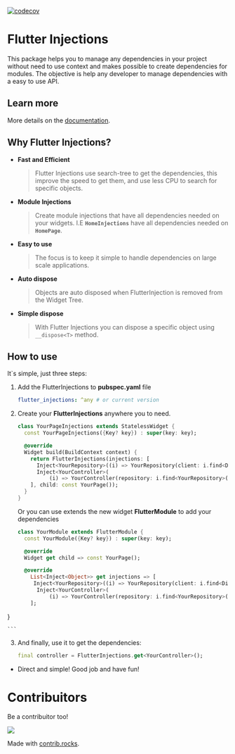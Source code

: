 [![codecov](https://codecov.io/gh/gabuldev/flutter_injections/graph/badge.svg?token=G2b17lOXaU)](https://codecov.io/gh/gabuldev/flutter_injections)

# Flutter Injections
This package helps you to manage any dependencies in your project without need to use context and makes possible to create dependencies for modules. The objective is help any developer to manage dependencies with a easy to use API.

## Learn more

More details on the [documentation](https://gabuldev-packages.web.app/).

## Why Flutter Injections?

- __Fast and Efficient__
  > Flutter Injections use search-tree to get the dependencies, this improve the speed to get them, and use less CPU to search for specific objects.
- __Module Injections__
  > Create module injections that have all dependencies needed on your widgets. I.E __`HomeInjections`__ have all dependencies needed on __`HomePage`__.
- __Easy to use__
  > The focus is to keep it simple to handle dependencies on large scale applications.
- __Auto dispose__
  > Objects are auto disposed when FlutterInjection is removed from the Widget Tree.
- __Simple dispose__
  > With Flutter Injections you can dispose a specific object using `__dispose<T>` method.


## How to use

It`s simple, just three steps:

 1. Add the FlutterInjections to __pubspec.yaml__ file
    ```yaml
    flutter_injections: ^any # or current version
    ```

2. Create your __FlutterInjections__ anywhere you to need.
    ```dart
    class YourPageInjections extends StatelessWidget {
      const YourPageInjections({Key? key}) : super(key: key);

      @override
      Widget build(BuildContext context) {
        return FlutterInjections(injections: [
          Inject<YourRepository>((i) => YourRepository(client: i.find<Dio>())),
          Inject<YourController>(
              (i) => YourController(repository: i.find<YourRepository>())),
        ], child: const YourPage());
      }
    }
    ``` 

    Or you can use extends the new widget __FlutterModule__ to add your dependencies
    ```dart
    class YourModule extends FlutterModule {
      const YourModule({Key? key}) : super(key: key);

      @override
      Widget get child => const YourPage();

      @override
        List<Inject<Object>> get injections => [
         Inject<YourRepository>((i) => YourRepository(client: i.find<Dio>())),
          Inject<YourController>(
              (i) => YourController(repository: i.find<YourRepository>())),
        ];
}

    ``` 


3. And finally, use it to get the dependencies:
    ```dart
    final controller = FlutterInjections.get<YourController>();
    ```  

- Direct and simple! Good job and have fun!

# Contribuitors

Be a contribuitor too!

<a href="https://github.com/gabuldev/flutter_injections/graphs/contributors">
  <img src="https://contrib.rocks/image?repo=gabuldev/flutter_injections" />
</a>

Made with [contrib.rocks](https://contrib.rocks).
